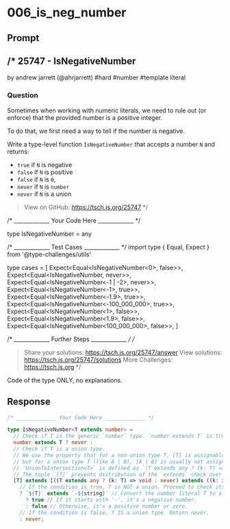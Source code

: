 # 006_is_neg_number

## Prompt

/*
  25747 - IsNegativeNumber
  -------
  by andrew jarrett (@ahrjarrett) #hard #number #template literal

  ### Question

  Sometimes when working with numeric literals, we need to rule out (or enforce) that the provided number is a positive integer.

  To do that, we first need a way to tell if the number is negative.

  Write a type-level function `IsNegativeNumber` that accepts a number `N` and returns:

  - `true` if `N` is negative
  - `false` if `N` is positive
  - `false` if `N` is `0`,
  - `never` if `N` is `number`
  - `never` if `N` is a union

  > View on GitHub: https://tsch.js.org/25747
*/

/* _____________ Your Code Here _____________ */

type IsNegativeNumber<T extends number> = any

/* _____________ Test Cases _____________ */
import type { Equal, Expect } from '@type-challenges/utils'

type cases = [
  Expect<Equal<IsNegativeNumber<0>, false>>,
  Expect<Equal<IsNegativeNumber<number>, never>>,
  Expect<Equal<IsNegativeNumber<-1 | -2>, never>>,
  Expect<Equal<IsNegativeNumber<-1>, true>>,
  Expect<Equal<IsNegativeNumber<-1.9>, true>>,
  Expect<Equal<IsNegativeNumber<-100_000_000>, true>>,
  Expect<Equal<IsNegativeNumber<1>, false>>,
  Expect<Equal<IsNegativeNumber<1.9>, false>>,
  Expect<Equal<IsNegativeNumber<100_000_000>, false>>,
]

/* _____________ Further Steps _____________ */
/*
  > Share your solutions: https://tsch.js.org/25747/answer
  > View solutions: https://tsch.js.org/25747/solutions
  > More Challenges: https://tsch.js.org
*/

Code of the type ONLY, no explanations.

## Response

```typescript
/* _____________ Your Code Here _____________ */

type IsNegativeNumber<T extends number> =
  // Check if T is the generic `number` type. `number extends T` is true if T is `number`.
  number extends T ? never :
  // Check if T is a union type.
  // We use the property that for a non-union type T, [T] is assignable to [UnionToIntersection<T>],
  // but for a union type T (like A | B), [A | B] is usually not assignable to [UnionToIntersection<A | B>] (which often evaluates to `never`).
  // `UnionToIntersection<T>` is defined as `(T extends any ? (k: T) => void : never) extends ((k: infer I) => void) ? I : never`.
  // The tuple `[T]` prevents distribution of the `extends` check over `T` if `T` is a union.
  [T] extends [((T extends any ? (k: T) => void : never) extends ((k: infer I) => void) ? I : never)]
    // If the condition is true, T is NOT a union. Proceed to check its sign.
    ? `${T}` extends `-${string}` // Convert the number literal T to a string literal and check if it starts with '-'.
      ? true // If it starts with '-', it's a negative number.
      : false // Otherwise, it's a positive number or zero.
    // If the condition is false, T IS a union type. Return never.
    : never;
```

